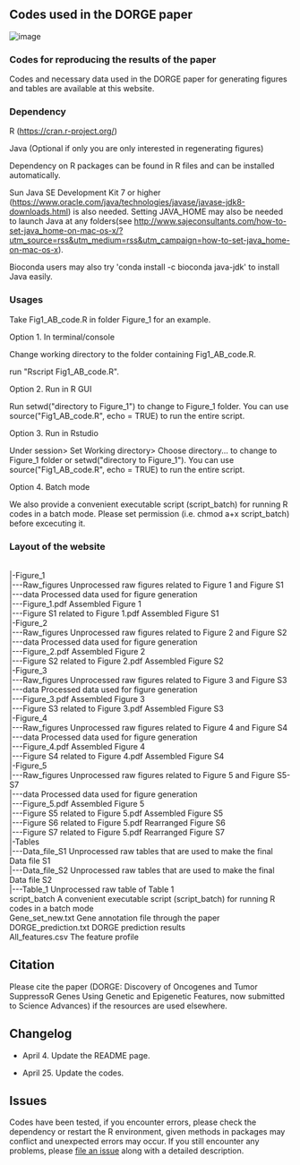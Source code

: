 ## Codes used in the DORGE paper
![image](https://github.com/biocq/DORGE/blob/master/www/DORGE_logo.svg)
### Codes for reproducing the results of the paper
Codes and necessary data used in the DORGE paper for generating figures and tables are available at this website.

### Dependency

R (https://cran.r-project.org/)

Java (Optional if only you are only interested in regenerating figures)

Dependency on R packages can be found in R files and can be installed automatically.

Sun Java SE Development Kit 7 or higher (https://www.oracle.com/java/technologies/javase/javase-jdk8-downloads.html) is also needed. Setting JAVA_HOME may also be needed to launch Java at any folders(see http://www.sajeconsultants.com/how-to-set-java_home-on-mac-os-x/?utm_source=rss&utm_medium=rss&utm_campaign=how-to-set-java_home-on-mac-os-x).

Bioconda users may also try 'conda install -c bioconda java-jdk' to install Java easily.

### Usages

Take Fig1_AB_code.R in folder Figure_1 for an example.

Option 1. In terminal/console

Change working directory to the folder containing Fig1_AB_code.R.

run "Rscript Fig1_AB_code.R".

Option 2. Run in R GUI

Run setwd("directory to Figure_1") to change to Figure_1 folder. You can use source("Fig1_AB_code.R", echo = TRUE) to run the entire script.

Option 3. Run in Rstudio

Under session> Set Working directory> Choose directory... to change to Figure_1 folder or setwd("directory to Figure_1"). You can use source("Fig1_AB_code.R", echo = TRUE) to run the entire script.

Option 4. Batch mode

We also provide a convenient executable script (script_batch) for running R codes in a batch mode. Please set permission (i.e. chmod a+x script_batch) before excecuting it.

### Layout of the website
<br/>
|-Figure_1<br/>
 |---Raw_figures                        Unprocessed raw figures related to Figure 1 and Figure S1<br/>
 |---data					                      Processed data used for figure generation<br/>
 |---Figure_1.pdf                       Assembled Figure 1<br/>
 |---Figure S1 related to Figure 1.pdf  Assembled Figure S1<br/>
|-Figure_2<br/>
 |---Raw_figures                        Unprocessed raw figures related to Figure 2 and Figure S2<br/>
 |---data					                      Processed data used for figure generation<br/>
 |---Figure_2.pdf                       Assembled Figure 2<br/>
 |---Figure S2 related to Figure 2.pdf  Assembled Figure S2<br/>
|-Figure_3<br/>
 |---Raw_figures                        Unprocessed raw figures related to Figure 3 and Figure S3<br/>
 |---data					                      Processed data used for figure generation<br/>
 |---Figure_3.pdf                       Assembled Figure 3<br/>
 |---Figure S3 related to Figure 3.pdf  Assembled Figure S3<br/>
|-Figure_4<br/>
 |---Raw_figures                        Unprocessed raw figures related to Figure 4 and Figure S4<br/>
 |---data					                      Processed data used for figure generation<br/>
 |---Figure_4.pdf                       Assembled Figure 4<br/>
 |---Figure S4 related to Figure 4.pdf  Assembled Figure S4<br/>
|-Figure_5<br/>
 |---Raw_figures                        Unprocessed raw figures related to Figure 5 and Figure S5-S7<br/>
 |---data					                      Processed data used for figure generation<br/>
 |---Figure_5.pdf                       Assembled Figure 5<br/>
 |---Figure S5 related to Figure 5.pdf  Assembled Figure S5<br/>
 |---Figure S6 related to Figure 5.pdf  Rearranged Figure S6<br/>
 |---Figure S7 related to Figure 5.pdf  Rearranged Figure S7<br/>
|-Tables<br/>
 |---Data_file_S1                       Unprocessed raw tables that are used to make the final Data file S1<br/>
 |---Data_file_S2                       Unprocessed raw tables that are used to make the final Data file S2<br/>
 |---Table_1                            Unprocessed raw table of Table 1<br/>
script_batch				                    A convenient executable script (script_batch) for running R codes in a batch mode<br/>
Gene_set_new.txt		                    Gene annotation file through the paper<br/>
DORGE_prediction.txt                    DORGE prediction results<br/>
All_features.csv                        The feature profile<br/>

## Citation

Please cite the paper (DORGE: Discovery of Oncogenes and Tumor SuppressoR Genes Using Genetic and Epigenetic Features, now submitted to Science Advances) if the resources are used elsewhere.


## Changelog

*  April 4. Update the README page.

*  April 25. Update the codes.

## Issues

Codes have been tested, if you encounter errors, please check the dependency or restart the R environment, given methods in packages may conflict and unexpected errors may occur. If you still encounter any problems, please [file an issue](https://github.com/biocq/DORGE_paper/issues) along with a detailed description.
